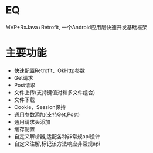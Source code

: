 # EQ
MVP+RxJava+Retrofit, 一个Android应用层快速开发基础框架

# 主要功能  
- 快速配置Retrofit、OkHttp参数
- Get请求
- Post请求
- 文件上传(支持键值对和多文件组合)
- 文件下载
- Cookie、Session保持
- 通用参数添加(支持Get,Post)
- 通用请求头添加
- 缓存配置
- 自定义解析器,适配各种非常规api设计
- 自定义注解,标记该方法响应非常规api 


